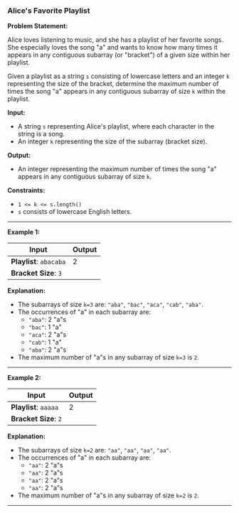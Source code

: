 ### Alice's Favorite Playlist

**Problem Statement:**

Alice loves listening to music, and she has a playlist of her favorite songs. She especially loves the song "a" and wants to know how many times it appears in any contiguous subarray (or "bracket") of a given size within her playlist.

Given a playlist as a string `s` consisting of lowercase letters and an integer `k` representing the size of the bracket, determine the maximum number of times the song "a" appears in any contiguous subarray of size `k` within the playlist.

**Input:**
- A string `s` representing Alice's playlist, where each character in the string is a song.
- An integer `k` representing the size of the subarray (bracket size).

**Output:**
- An integer representing the maximum number of times the song "a" appears in any contiguous subarray of size `k`.

**Constraints:**
- `1 <= k <= s.length()`
- `s` consists of lowercase English letters.

---

**Example 1:**

| **Input**                                    | **Output**  |
|----------------------------------------------|-------------|
| **Playlist**: `abacaba`                      | 2           |
| **Bracket Size**: `3`                        |             |

**Explanation:**

- The subarrays of size `k=3` are: `"aba"`, `"bac"`, `"aca"`, `"cab"`, `"aba"`.
- The occurrences of "a" in each subarray are:
  - `"aba"`: 2 "a"s
  - `"bac"`: 1 "a"
  - `"aca"`: 2 "a"s
  - `"cab"`: 1 "a"
  - `"aba"`: 2 "a"s
- The maximum number of "a"s in any subarray of size `k=3` is `2`.

---

**Example 2:**

| **Input**                                    | **Output**  |
|----------------------------------------------|-------------|
| **Playlist**: `aaaaa`                        | 2           |
| **Bracket Size**: `2`                        |             |

**Explanation:**

- The subarrays of size `k=2` are: `"aa"`, `"aa"`, `"aa"`, `"aa"`.
- The occurrences of "a" in each subarray are:
  - `"aa"`: 2 "a"s
  - `"aa"`: 2 "a"s
  - `"aa"`: 2 "a"s
  - `"aa"`: 2 "a"s
- The maximum number of "a"s in any subarray of size `k=2` is `2`.

---

